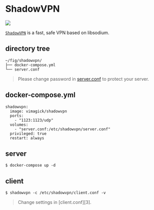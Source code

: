 ShadowVPN
=========

![](https://badge.imagelayers.io/vimagick/shadowvpn:latest.svg)

[`ShadowVPN`][1] is a fast, safe VPN based on libsodium.

## directory tree

```
~/fig/shadowvpn/
├── docker-compose.yml
└── server.conf
```

> Please change password in [server.conf][2] to protect your server.

## docker-compose.yml

```
shadowvpn:
  image: vimagick/shadowvpn
  ports:
    - "1123:1123/udp"
  volumes:
    - "server.conf:/etc/shadowvpn/server.conf"
  privileged: true
  restart: always
```

## server

```
$ docker-compose up -d
```

## client

```
$ shadowvpn -c /etc/shadowvpn/client.conf -v
```

> Change settings in [client.conf][3].

[1]: https://shadowvpn.org/
[2]: https://github.com/clowwindy/ShadowVPN/blob/master/samples/server.conf
[2]: https://github.com/clowwindy/ShadowVPN/blob/master/samples/client.conf
